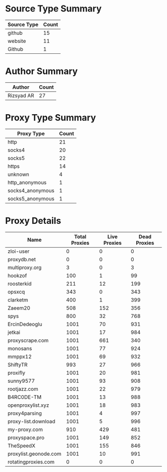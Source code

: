 # Source Type Summary

| Source Type | Count |
|-------------|-------|
| github | 15 |
| website | 11 |
| Github | 1 |


# Author Summary

| Author | Count |
|--------|-------|
| Rizsyad AR | 27 |


# Proxy Type Summary

| Proxy Type | Count |
|------------|-------|
| http | 21 |
| socks4 | 20 |
| socks5 | 22 |
| https | 14 |
| unknown | 4 |
| http_anonymous | 1 |
| socks4_anonymous | 1 |
| socks5_anonymous | 1 |


# Proxy Details

| Name | Total Proxies | Live Proxies | Dead Proxies |
|------|---------------|--------------|---------------|
| zloi-user | 0 | 0 | 0 |
| proxydb.net | 0 | 0 | 0 |
| multiproxy.org | 3 | 0 | 3 |
| hookzof | 100 | 1 | 99 |
| roosterkid | 211 | 12 | 199 |
| opsxcq | 343 | 0 | 343 |
| clarketm | 400 | 1 | 399 |
| Zaeem20 | 508 | 152 | 356 |
| spys | 800 | 32 | 768 |
| ErcinDedeoglu | 1001 | 70 | 931 |
| jetkai | 1001 | 17 | 984 |
| proxyscrape.com | 1001 | 661 | 340 |
| monosans | 1001 | 77 | 924 |
| mmppx12 | 1001 | 69 | 932 |
| ShiftyTR | 993 | 27 | 966 |
| proxifly | 1001 | 20 | 981 |
| sunny9577 | 1001 | 93 | 908 |
| rootjazz.com | 1001 | 22 | 979 |
| B4RC0DE-TM | 1001 | 13 | 988 |
| openproxylist.xyz | 1001 | 18 | 983 |
| proxy4parsing | 1001 | 4 | 997 |
| proxy-list.download | 1001 | 5 | 996 |
| my-proxy.com | 910 | 429 | 481 |
| proxyspace.pro | 1001 | 149 | 852 |
| TheSpeedX | 1001 | 155 | 846 |
| proxylist.geonode.com | 1001 | 10 | 991 |
| rotatingproxies.com | 0 | 0 | 0 |
